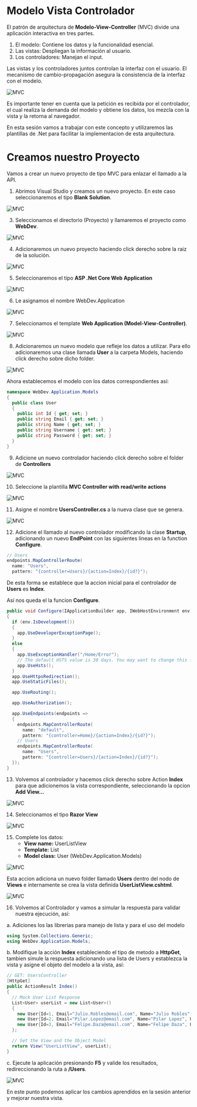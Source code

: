 # Modelo Vista Controlador
El patrón de arquitectura de **Modelo-View-Controller** (MVC) divide una aplicación interactiva en tres partes.

1. El modelo:  Contiene los datos y la funcionalidad esencial.
2. Las vistas: Despliegan la información al usuario.
3. Los controladores: Manejan el input. 

Las vistas y los controladores juntos controlan la interfaz con el usuario. 
El mecanismo de cambio-propagación asegura la consistencia de la interfaz con el modelo.

![MVC](https://github.com/Jucer74/WebDev/blob/main/Sesiones/Sesion-04/MVC-01.png)

Es importante tener en cuenta que la petición es recibida por el controlador, el cual realiza la demanda del modelo y obtiene los datos, los mezcla con la vista y la retorna al navegador.

En esta sesión vamos a trabajar con este concepto y utilizaremos las plantillas de .Net para facilitar la implementacion de esta arquitectura.

# Creamos nuestro Proyecto
Vamos a crear un nuevo proyecto de tipo MVC para enlazar el llamado a la API.

1. Abrimos Visual Studio y creamos un nuevo proyecto. En este caso seleccionaremos el tipo **Blank Solution**.

![MVC](https://github.com/Jucer74/WebDev/blob/main/Sesiones/Sesion-04/MVC-02.png)

3. Seleccionamos el directorio (Proyecto) y llamaremos el proyecto como **WebDev**.

![MVC](https://github.com/Jucer74/WebDev/blob/main/Sesiones/Sesion-04/MVC-03.png)

4. Adicionaremos un nuevo proyecto haciendo click derecho sobre la raiz de la solución.

![MVC](https://github.com/Jucer74/WebDev/blob/main/Sesiones/Sesion-04/MVC-04.png)

5. Seleccionaremos el tipo **ASP .Net Core Web Application**

![MVC](https://github.com/Jucer74/WebDev/blob/main/Sesiones/Sesion-04/MVC-05.png)

6. Le asignamos el nombre WebDev.Application

![MVC](https://github.com/Jucer74/WebDev/blob/main/Sesiones/Sesion-04/MVC-06.png)

7. Seleccionamos el template **Web Application (Model-View-Controller)**. 

![MVC](https://github.com/Jucer74/WebDev/blob/main/Sesiones/Sesion-04/MVC-07.png)

8. Adicionaremos un nuevo modelo que refleje los datos a utilizar. Para ello adicionaremos una clase llamada **User** a la carpeta Models, haciendo click derecho sobre dicho folder.

![MVC](https://github.com/Jucer74/WebDev/blob/main/Sesiones/Sesion-04/MVC-08.png)

Ahora establecemos el modelo con los datos correspondientes así:

```csharp
namespace WebDev.Application.Models
{
  public class User
  {
    public int Id { get; set; }
    public string Email { get; set; }
    public string Name { get; set; }
    public string Username { get; set; }
    public string Password { get; set; }
  }
}
```

9. Adicione un nuevo controlador haciendo click derecho sobre el folder de **Controllers**

![MVC](https://github.com/Jucer74/WebDev/blob/main/Sesiones/Sesion-04/MVC-09.png)

10. Seleccione la plantilla **MVC Controller with read/write actions**

![MVC](https://github.com/Jucer74/WebDev/blob/main/Sesiones/Sesion-04/MVC-10.png)

11. Asigne el nombre **UsersController.cs** a la nueva clase que se genera.

![MVC](https://github.com/Jucer74/WebDev/blob/main/Sesiones/Sesion-04/MVC-11.png)

12. Adicione el llamado al nuevo controlador modificando la clase **Startup**, adicionando un nuevo **EndPoint** con las siguientes lineas en la function **Configure**.

```csharp
// Users
endpoints.MapControllerRoute(
  name: "Users",
  pattern: "{controller=Users}/{action=Index}/{id?}");
```
De esta forma se establece que la accion inicial para el controlador de **Users** es **Index**.

Así nos queda el la funcion **Configure**. 
```csharp
public void Configure(IApplicationBuilder app, IWebHostEnvironment env)
{
  if (env.IsDevelopment())
  {
    app.UseDeveloperExceptionPage();
  }
  else
  {
    app.UseExceptionHandler("/Home/Error");
    // The default HSTS value is 30 days. You may want to change this for production scenarios, see https://aka.ms/aspnetcore-hsts.
    app.UseHsts();
  }
  app.UseHttpsRedirection();
  app.UseStaticFiles();

  app.UseRouting();

  app.UseAuthorization();

  app.UseEndpoints(endpoints =>
  {
    endpoints.MapControllerRoute(
      name: "default",
      pattern: "{controller=Home}/{action=Index}/{id?}");
	// Users
    endpoints.MapControllerRoute(
      name: "Users",
      pattern: "{controller=Users}/{action=Index}/{id?}");
  });
}
```

13. Volvemos al controlador y hacemos click derecho sobre Action **Index** para que adicionemos la vista correspondiente, seleccionando la opcion **Add View...**

![MVC](https://github.com/Jucer74/WebDev/blob/main/Sesiones/Sesion-04/MVC-12.png)

14. Seleccionamos el tipo **Razor View**

![MVC](https://github.com/Jucer74/WebDev/blob/main/Sesiones/Sesion-04/MVC-13.png)

15. Complete los datos:
	- **View name:** UserListView
	- **Template:** List
	- **Model class:** User (WebDev.Application.Models)  

![MVC](https://github.com/Jucer74/WebDev/blob/main/Sesiones/Sesion-04/MVC-14.png)

Esta accion adiciona un nuevo folder llamado **Users** dentro del nodo de **Views** e internamente se crea la vista definida **UserListView.cshtml**.

![MVC](https://github.com/Jucer74/WebDev/blob/main/Sesiones/Sesion-04/MVC-15.png)

16. Volvemos al Controlador y vamos a simular la respuesta para validar nuestra ejecución, así:

a. Adiciones los las librerias para manejo de lista y para el uso del modelo

```csharp
using System.Collections.Generic;
using WebDev.Application.Models;
```

b. Modifique la acción **Index** estableciendo el tipo de metodo a **HttpGet**,  tambien simule la respuesta adicionando una lista de Users y establezca la vista y asigne el objeto del modelo a la vista, así: 

```csharp
// GET: UsersController
[HttpGet]
public ActionResult Index()
{
  // Mock User List Response
  List<User> userList = new List<User>()
  {
    new User{Id=1, Email="Julio.Robles@email.com", Name="Julio Robles", Username="jrobles", Password="Password"},
    new User{Id=2, Email="Pilar.Lopez@email.com", Name="Pilar Lopez", Username="plopez", Password="Password"},
    new User{Id=3, Email="Felipe.Daza@email.com", Name="Felipe Daza", Username="fdaza", Password="Password"},
  };

  // Set the View and the Object Model
  return View("UserListView", userList);
}
```
c. Ejecute la aplicación presionando **F5** y valide los resultados, redireccionando la ruta a **/Users**.

![MVC](https://github.com/Jucer74/WebDev/blob/main/Sesiones/Sesion-04/MVC-16.png)

En este punto podemos aplicar los cambios aprendidos en la sesión anterior y mejorar nuestra vista.








  

















